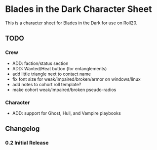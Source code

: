 # Blades in the Dark Character Sheet

This is a character sheet for Blades in the Dark for use on Roll20.

## TODO

### Crew
- ADD: faction/status section
- ADD: Wanted/Heat button (for entanglements)
- add little triangle next to contact name
- fix font size for weak/impaired/broken/armor on windows/linux
- add notes to cohort roll template?
- make cohort weak/impaired/broken pseudo-radios

### Character
- ADD: support for Ghost, Hull, and Vampire playbooks

## Changelog

### 0.2 Initial Release